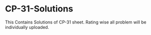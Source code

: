 # CP-31-Solutions
This Contains Solutions of CP-31 sheet. Rating wise all problem will be individually uploaded.
